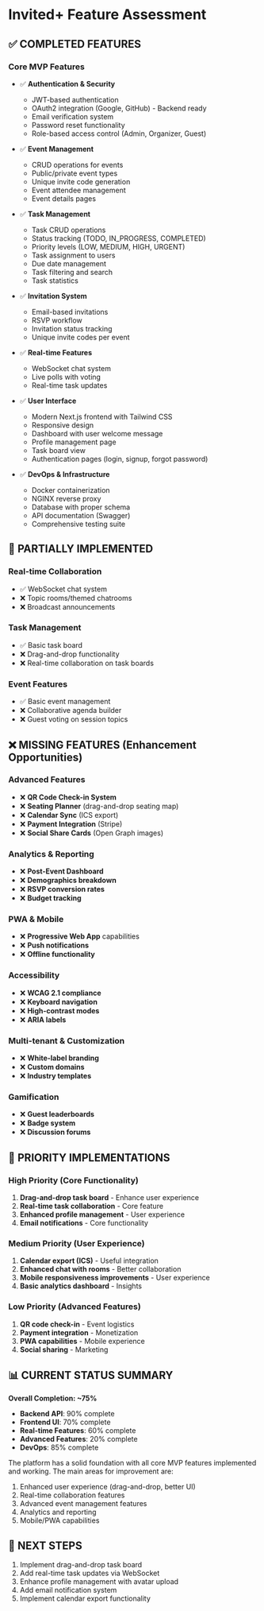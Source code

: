 # Invited+ Feature Assessment

## ✅ COMPLETED FEATURES

### Core MVP Features
- ✅ **Authentication & Security**
  - JWT-based authentication
  - OAuth2 integration (Google, GitHub) - Backend ready
  - Email verification system
  - Password reset functionality
  - Role-based access control (Admin, Organizer, Guest)

- ✅ **Event Management**
  - CRUD operations for events
  - Public/private event types
  - Unique invite code generation
  - Event attendee management
  - Event details pages

- ✅ **Task Management**
  - Task CRUD operations
  - Status tracking (TODO, IN_PROGRESS, COMPLETED)
  - Priority levels (LOW, MEDIUM, HIGH, URGENT)
  - Task assignment to users
  - Due date management
  - Task filtering and search
  - Task statistics

- ✅ **Invitation System**
  - Email-based invitations
  - RSVP workflow
  - Invitation status tracking
  - Unique invite codes per event

- ✅ **Real-time Features**
  - WebSocket chat system
  - Live polls with voting
  - Real-time task updates

- ✅ **User Interface**
  - Modern Next.js frontend with Tailwind CSS
  - Responsive design
  - Dashboard with user welcome message
  - Profile management page
  - Task board view
  - Authentication pages (login, signup, forgot password)

- ✅ **DevOps & Infrastructure**
  - Docker containerization
  - NGINX reverse proxy
  - Database with proper schema
  - API documentation (Swagger)
  - Comprehensive testing suite

## 🔄 PARTIALLY IMPLEMENTED

### Real-time Collaboration
- ✅ WebSocket chat system
- ❌ Topic rooms/themed chatrooms
- ❌ Broadcast announcements

### Task Management
- ✅ Basic task board
- ❌ Drag-and-drop functionality
- ❌ Real-time collaboration on task boards

### Event Features
- ✅ Basic event management
- ❌ Collaborative agenda builder
- ❌ Guest voting on session topics

## ❌ MISSING FEATURES (Enhancement Opportunities)

### Advanced Features
- ❌ **QR Code Check-in System**
- ❌ **Seating Planner** (drag-and-drop seating map)
- ❌ **Calendar Sync** (ICS export)
- ❌ **Payment Integration** (Stripe)
- ❌ **Social Share Cards** (Open Graph images)

### Analytics & Reporting
- ❌ **Post-Event Dashboard**
- ❌ **Demographics breakdown**
- ❌ **RSVP conversion rates**
- ❌ **Budget tracking**

### PWA & Mobile
- ❌ **Progressive Web App** capabilities
- ❌ **Push notifications**
- ❌ **Offline functionality**

### Accessibility
- ❌ **WCAG 2.1 compliance**
- ❌ **Keyboard navigation**
- ❌ **High-contrast modes**
- ❌ **ARIA labels**

### Multi-tenant & Customization
- ❌ **White-label branding**
- ❌ **Custom domains**
- ❌ **Industry templates**

### Gamification
- ❌ **Guest leaderboards**
- ❌ **Badge system**
- ❌ **Discussion forums**

## 🎯 PRIORITY IMPLEMENTATIONS

### High Priority (Core Functionality)
1. **Drag-and-drop task board** - Enhance user experience
2. **Real-time task collaboration** - Core feature
3. **Enhanced profile management** - User experience
4. **Email notifications** - Core functionality

### Medium Priority (User Experience)
1. **Calendar export (ICS)** - Useful integration
2. **Enhanced chat with rooms** - Better collaboration
3. **Mobile responsiveness improvements** - User experience
4. **Basic analytics dashboard** - Insights

### Low Priority (Advanced Features)
1. **QR code check-in** - Event logistics
2. **Payment integration** - Monetization
3. **PWA capabilities** - Mobile experience
4. **Social sharing** - Marketing

## 📊 CURRENT STATUS SUMMARY

**Overall Completion: ~75%**

- **Backend API**: 90% complete
- **Frontend UI**: 70% complete
- **Real-time Features**: 60% complete
- **Advanced Features**: 20% complete
- **DevOps**: 85% complete

The platform has a solid foundation with all core MVP features implemented and working. The main areas for improvement are:
1. Enhanced user experience (drag-and-drop, better UI)
2. Real-time collaboration features
3. Advanced event management features
4. Analytics and reporting
5. Mobile/PWA capabilities

## 🚀 NEXT STEPS

1. Implement drag-and-drop task board
2. Add real-time task updates via WebSocket
3. Enhance profile management with avatar upload
4. Add email notification system
5. Implement calendar export functionality
